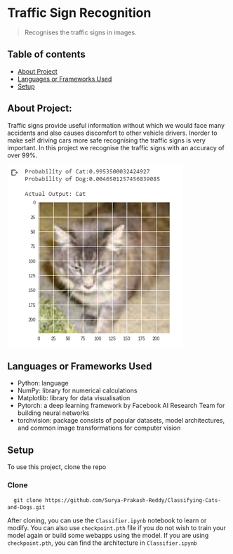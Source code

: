 # Traffic Sign Recognition
> Recognises the traffic signs in images.

## Table of contents
* [About Project](#about-project)
* [Languages or Frameworks Used](#languages-or-frameworks-used)
* [Setup](#setup)

## About Project:

  Traffic signs provide useful information without which we would face many accidents and also causes discomfort to 
  other vehicle drivers. Inorder to make self driving cars more safe recognising the traffic signs is very important. In 
  this project we recognise the traffic signs with an accuracy of over 99%.
  
  
  ![Output of Model](https://github.com/SurajChinna/Classifying-Cats-and-Dogs/blob/master/assets/image1.png "Output of Model")
  

## Languages or Frameworks Used 

  * Python: language
  * NumPy: library for numerical calculations
  * Matplotlib: library for data visualisation
  * Pytorch: a deep learning framework by Facebook AI Research Team for building neural networks
  * torchvision: package consists of popular datasets, model architectures, and common image transformations for computer vision
  
## Setup
  
  To use this project, clone the repo
  
  ### Clone
  ```
    git clone https://github.com/Surya-Prakash-Reddy/Classifying-Cats-and-Dogs.git
  ```
  
  After cloning, you can use the `Classifier.ipynb` notebook to learn or modify. You can also use `checkpoint.pth` file if you do not wish to train your model again or build some webapps using the model. If you are using `checkpoint.pth`, you can find the architecture in `Classifier.ipynb`
